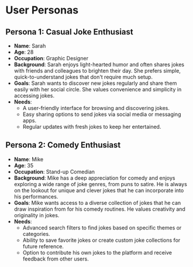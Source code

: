 # User Personas

## Persona 1: Casual Joke Enthusiast

- **Name**: Sarah
- **Age**: 28
- **Occupation**: Graphic Designer
- **Background**: Sarah enjoys light-hearted humor and often shares jokes with friends and colleagues to brighten their day. She prefers simple, quick-to-understand jokes that don't require much setup.
- **Goals**: Sarah wants to discover new jokes regularly and share them easily with her social circle. She values convenience and simplicity in accessing jokes.
- **Needs**:
  - A user-friendly interface for browsing and discovering jokes.
  - Easy sharing options to send jokes via social media or messaging apps.
  - Regular updates with fresh jokes to keep her entertained.

## Persona 2: Comedy Enthusiast

- **Name**: Mike
- **Age**: 35
- **Occupation**: Stand-up Comedian
- **Background**: Mike has a deep appreciation for comedy and enjoys exploring a wide range of joke genres, from puns to satire. He is always on the lookout for unique and clever jokes that he can incorporate into his performances.
- **Goals**: Mike wants access to a diverse collection of jokes that he can draw inspiration from for his comedy routines. He values creativity and originality in jokes.
- **Needs**:
  - Advanced search filters to find jokes based on specific themes or categories.
  - Ability to save favorite jokes or create custom joke collections for future reference.
  - Option to contribute his own jokes to the platform and receive feedback from other users.


